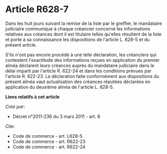 # Article R628-7

Dans les huit jours suivant la remise de la liste par le greffier, le mandataire judiciaire communique à chaque créancier
concerné les informations relatives aux créances dont il est titulaire telles qu'elles résultent de la liste et porte à sa
connaissance les dispositions de l'article L. 628-5 et du présent article.

S'ils n'ont pas encore procédé à une telle déclaration, les créanciers qui contestent l'exactitude des informations reçues en
application du premier alinéa déclarent leurs créances auprès du mandataire judiciaire dans le délai imparti par l'article R.
622-24 et dans les conditions prévues par l'article R. 622-23. La déclaration faite conformément aux dispositions du présent
alinéa vaut actualisation des créances réputées déclarées en application du deuxième alinéa de l'article L. 628-5.

**Liens relatifs à cet article**

_Créé par_:

  - Décret n°2011-236 du 3 mars 2011 - art. 8

_Cite_:

  - Code de commerce - art. L628-5
  - Code de commerce - art. R622-23
  - Code de commerce - art. R622-24
